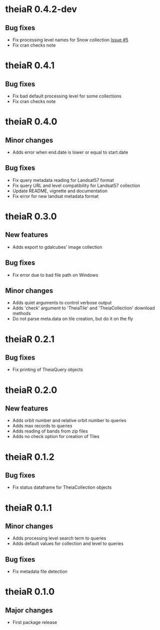 # theiaR 0.4.2-dev

## Bug fixes

- Fix processing level names for Snow collection [Issue #5](https://github.com/norival/theiaR/issues/5#issuecomment-1026136014)
- Fix cran checks note

# theiaR 0.4.1

## Bug fixes

- Fix bad default processing level for some collections
- Fix cran checks note


# theiaR 0.4.0

## Minor changes

- Adds error when end.date is lower or equal to start.date

## Bug fixes

- Fix query metadata reading for Landsat57 format
- Fix query URL and level compatibility for Landsat57 collection
- Update README, vignette and documentation
- Fix error for new landsat metadata format


# theiaR 0.3.0

## New features

- Adds export to gdalcubes' image collection

## Bug fixes

- Fix error due to bad file path on Windows

## Minor changes

- Adds quiet arguments to control verbose output
- Adds 'check' argument to 'TheiaTile' and 'TheiaCollection' download methods
- Do not parse meta.data on tile creation, but do it on the fly


# theiaR 0.2.1

## Bug fixes

- Fix printing of TheiaQuery objects


# theiaR 0.2.0

## New features

- Adds orbit number and relative orbit number to queries
- Adds max records to queries
- Adds reading of bands from zip files
- Adds no check option for creation of Tiles


# theiaR 0.1.2

## Bug fixes

- Fix status dataframe for TheiaCollection objects


# theiaR 0.1.1

## Minor changes

- Adds processing level search term to queries
- Adds default values for collection and level to queries

## Bug fixes

- Fix metadata file detection


# theiaR 0.1.0

## Major changes

- First package release
